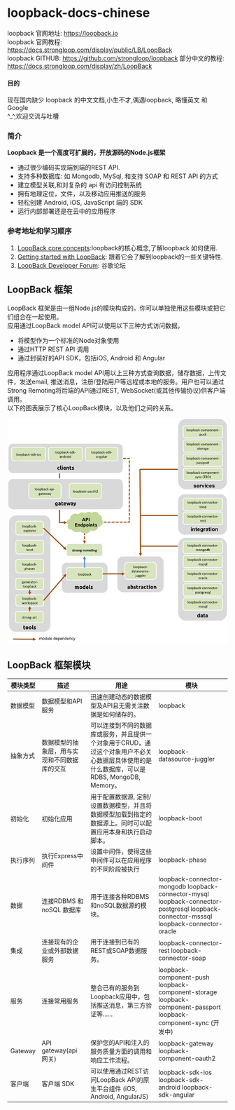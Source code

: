 # loopback-docs-chinese

loopback 官网地址: <https://loopback.io>  
loopback 官网教程: <https://docs.strongloop.com/display/public/LB/LoopBack>  
loopback GITHUB: <https://github.com/strongloop/loopback>
部分中文的教程: <https://docs.strongloop.com/display/zh/LoopBack>

#### 目的

现在国内缺少 loopback 的中文文档,小生不才,偶遇loopback, 略懂英文 和 Google  
^\_^,欢迎交流与吐槽

### 简介

__Loopback 是一个高度可扩展的，开放源码的Node.js框架__  

- 通过很少编码实现端到端的REST API.
- 支持多种数据库: 如 Mongodb, MySql, 和支持 SOAP 和 REST API 的方式
- 建立模型关联,和对复杂的 api 有访问控制系统
- 拥有地理定位，文件，以及移动应用推送的服务
- 轻松创建 Android, iOS, JavaScript 端的 SDK
- 运行内部部署还是在云中的应用程序


### 参考地址和学习顺序

1. [LoopBack core concepts](https://docs.strongloop.com/display/LB/LoopBack+core+concepts):loopback的核心概念,了解loopback 如何使用.
2. [Getting started with LoopBack](https://docs.strongloop.com/display/LB/Getting+started+with+LoopBack): 跟着它会了解到loopback的一些关键特性.
3. [ LoopBack Developer Forum](https://groups.google.com/forum/#!forum/loopbackjs): 谷歌论坛


## LoopBack 框架
LoopBack 框架是由一组Node.js的模块构成的。你可以单独使用这些模块或把它们组合在一起使用。  
应用通过LoopBack model API可以使用以下三种方式访问数据。  
- 将模型作为一个标准的Node对象使用
- 通过HTTP REST API 调用
- 通过封装好的API SDK，包括iOS, Android 和 Angular

应用程序通过LoopBack model API用以上三种方式查询数据，储存数据，上传文件，发送email, 推送消息，注册/登陆用户等远程或本地的服务。用户也可以通过Strong Remoting将后端的API通过REST, WebSocket(或其他传输协议)供客户端调用。  
以下的图表展示了核心LoopBack模块，以及他们之间的关系。

![Model inheritance ](images/lb-modules.png)


## LoopBack 框架模块

| 模块类型  | 描述 | 用途  | 模块 |
| ------- |-----| -----| ----|
| 数据模型 | 数据模型和API服务 | 迅速创建动态的数据模型及API且无需关注数据是如何储存的。| loopback |
| 抽象方式 | 数据模型的抽象层，用与实现和不同数据库的交互 | 可以连接到不同的数据库或服务，并且提供一个对象用于CRUD，通过这个对象用户不必关心数据层具体使用的是什么数据库，可以是RDBS, MongoDB, Memory。|loopback-datasource-juggler |
|初始化 | 初始化应用 | 用于配置数据源, 定制/设置数据模型，并且将数据模型加载到指定的数据源上。同时可以配置应用本身和执行启动脚本。 | loopback-boot |
| 执行序列 | 执行Express中间件 | 设置中间件，使得这些中间件可以在应用程序的不同阶段被执行 | loopback-phase |
| 数据 | 连接RDBMS 和 noSQL 数据库 | 用于连接各种RDBMS和noSQL数据源的模块。| loopback-connector-mongodb    loopback-connector-mysql    loopback-connector-postgresql   loopback-connector-msssql   loopback-connector-oracle  |
| 集成 | 连接现有的企业或外部数据服务 | 用于连接到已有的REST或SOAP数据服务。| loopback-connector-rest   loopback-connector-soap |
| 服务 | 连接常用服务 | 整合已有的服务到Loopback应用中，包括推送消息，第三方验证等...... | loopback-component-push   loopback-component-storage   loopback-component-passport   loopback-component-sync   (开发中)|
| Gateway | API gateway(api 网关) | 保护您的API和注入的服务质量方面的调用和响应工作流程。 |  loopback-gateway   loopback-component-oauth2 |
| 客户端 | 客户端 SDK | 可以使用通过REST访问LoopBack API的原生平台组件 (iOS, Android, AngularJS) | loopback-sdk-ios   loopback-sdk-android   loopback-sdk-angular |
